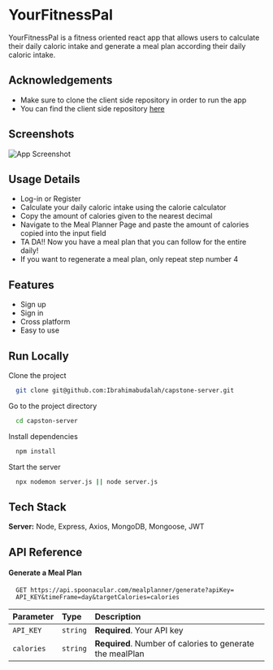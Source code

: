 
# YourFitnessPal

YourFitnessPal is a fitness oriented react app that allows users
to calculate their daily caloric intake and generate a meal plan 
according their daily caloric intake.



## Acknowledgements

 - Make sure to clone the client side repository in order to run the app
 - You can find the client side repository [here](https://github.com/Ibrahimabudalah/capstone-client)


## Screenshots

![App Screenshot](https://i.postimg.cc/0j9Mv2pG/Screen-Shot-2022-04-06-at-4-18-42-AM.png)


## Usage Details

- Log-in or Register
- Calculate your daily caloric intake using the calorie calculator
- Copy the amount of calories given to the nearest decimal
- Navigate to the Meal Planner Page and paste the amount of calories copied into the input field
- TA DA!! Now you have a meal plan that you can follow for the entire daily!
- If you want to regenerate a meal plan, only repeat step number 4


## Features

- Sign up
- Sign in
- Cross platform
- Easy to use


## Run Locally

Clone the project

```bash
  git clone git@github.com:Ibrahimabudalah/capstone-server.git
```

Go to the project directory

```bash
  cd capston-server
```

Install dependencies

```bash
  npm install
```

Start the server

```bash
  npx nodemon server.js || node server.js
```


## Tech Stack

**Server:** Node, Express, Axios, MongoDB, Mongoose, JWT


## API Reference

#### Generate a Meal Plan

```http
  GET https://api.spoonacular.com/mealplanner/generate?apiKey=
  API_KEY&timeFrame=day&targetCalories=calories
```

| Parameter | Type     | Description                |
| :-------- | :------- | :------------------------- |
| `API_KEY` | `string` | **Required**. Your API key |
| `calories` | `string` | **Required**. Number of calories to generate the mealPlan |

